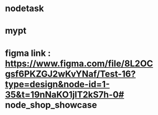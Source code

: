 # nodetask
# mypt


# figma link :  https://www.figma.com/file/8L2OCgsf6PKZGJ2wKvYNaf/Test-16?type=design&node-id=1-35&t=19nNaKO1jlT2kS7h-0# node_shop_showcase
